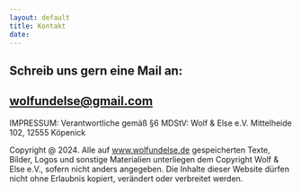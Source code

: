 ```yaml
---
layout: default
title: Kontakt
date:
---
```


## Schreib uns gern eine Mail an: 
## wolfundelse@gmail.com


IMPRESSUM:
Verantwortliche gemäß §6 MDStV: Wolf & Else e.V. Mittelheide 102, 12555 Köpenick

Copyright @ 2024. Alle auf www.wolfundelse.de gespeicherten Texte, Bilder, Logos und sonstige Materialien unterliegen dem Copyright Wolf & Else e.V., sofern nicht anders angegeben. Die Inhalte dieser Website dürfen nicht ohne Erlaubnis kopiert, verändert oder verbreitet werden.